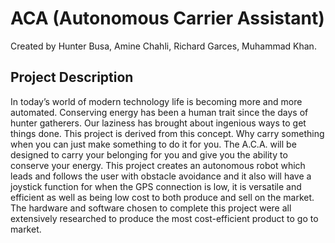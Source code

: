 # ACA (Autonomous Carrier Assistant)
Created by Hunter Busa, Amine Chahli, Richard Garces, Muhammad Khan.

## Project Description
In today’s world of modern technology life is becoming more and more automated.
Conserving energy has been a human trait since the days of hunter gatherers.
Our laziness has brought about ingenious ways to get things done.
This project is derived from this concept. Why carry something when you can just
 make something to do it for you. The A.C.A. will be designed to carry your belonging for
you and give you the ability to conserve your energy. This project creates an autonomous
 robot which leads and follows the user with obstacle avoidance and it also will have a
joystick function for when the GPS connection is low, it is versatile and efficient as well as being low
cost to both produce and sell on the market. The hardware and software chosen to complete
 this project were all extensively researched to produce the most cost-efficient product
  to go to market.
